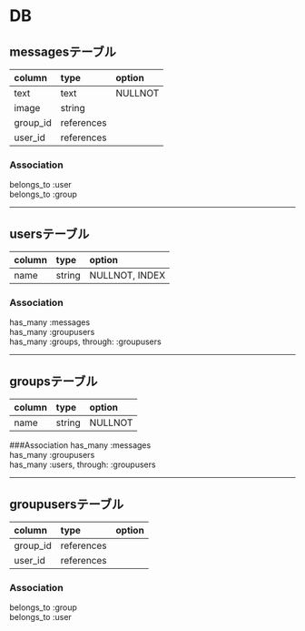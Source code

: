 # DB

## messagesテーブル
| column   | type        | option         |
|:---------|:------------|:---------------|
| text     | text        | NULLNOT        |
| image    | string      |                |
| group_id | references  |                |
| user_id  | references  |                |

### Association
belongs_to :user   
belongs_to :group   

---
## usersテーブル
| column   | type    | option         |
|:---------|:--------|:---------------|
| name     | string  | NULLNOT, INDEX |

### Association
has_many :messages   
has_many :groupusers   
has_many :groups, through: :groupusers   

---
## groupsテーブル
| column   | type    | option         |
|:---------|:--------|:---------------|
| name     | string  | NULLNOT        |

###Association
has_many :messages   
has_many :groupusers   
has_many :users, through: :groupusers   

---
## groupusersテーブル
| column   | type        | option         |
|:---------|:------------|:---------------|
| group_id | references  |                |
| user_id  | references  |                |

### Association
belongs_to :group   
belongs_to :user   